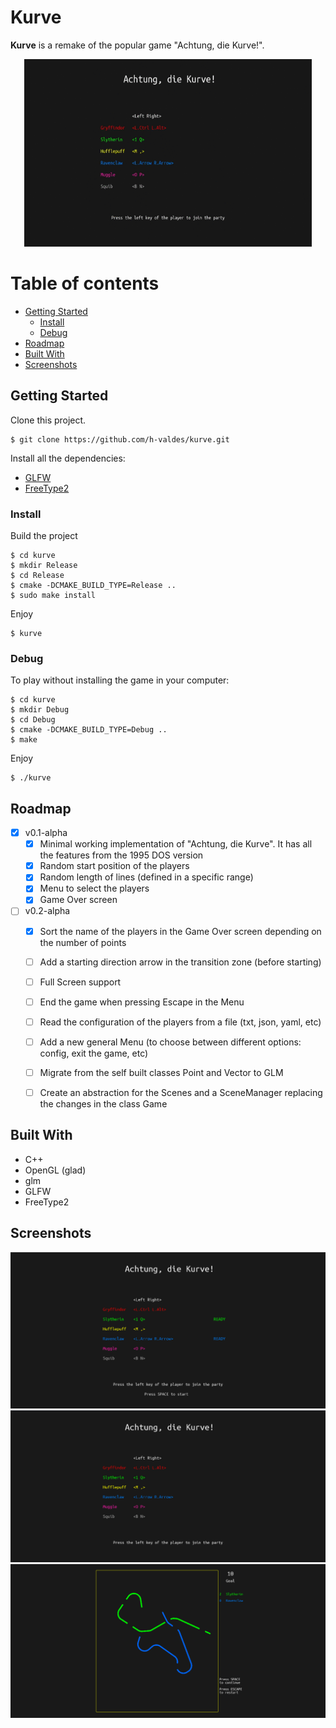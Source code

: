 # Kurve

**Kurve** is a remake of the popular game "Achtung, die Kurve!".

<p align="center">
  <img width="460" height="300" src="docs/img/demo.gif">
</p>

Table of contents
=================

<!--ts-->
   * [Getting Started](#getting-started)
      * [Install](#install)
      * [Debug](#debug)
   * [Roadmap](#roadmap)
   * [Built With](#built-with)
   * [Screenshots](#screenshots)
<!--te-->

## Getting Started

Clone this project.
```
$ git clone https://github.com/h-valdes/kurve.git
```

Install all the dependencies:
* [GLFW](https://www.glfw.org/)
* [FreeType2](https://www.freetype.org/)

### Install

Build the project
```
$ cd kurve
$ mkdir Release
$ cd Release
$ cmake -DCMAKE_BUILD_TYPE=Release ..
$ sudo make install
```

Enjoy
```
$ kurve
```

### Debug
To play without installing the game in your computer:
```
$ cd kurve
$ mkdir Debug
$ cd Debug
$ cmake -DCMAKE_BUILD_TYPE=Debug ..
$ make
```

Enjoy
```
$ ./kurve
```

## Roadmap
- [x] v0.1-alpha
   - [x] Minimal working implementation of "Achtung, die Kurve". It has all the
      features from the 1995 DOS version
   - [x] Random start position of the players
   - [x] Random length of lines (defined in a specific range)
   - [x] Menu to select the players
   - [x] Game Over screen
- [ ] v0.2-alpha
   - [x] Sort the name of the players in the Game Over screen depending on the
      number of points
   - [ ] Add a starting direction arrow in the transition zone (before starting)
   - [ ] Full Screen support
   - [ ] End the game when pressing Escape in the Menu
   - [ ] Read the configuration of the players from a file (txt, json, yaml, 
      etc)
   - [ ] Add a new general Menu (to choose between different options: config,
      exit the game, etc)
   - [ ] Migrate from the self built classes Point and Vector to GLM
   - [ ] Create an abstraction for the Scenes and a SceneManager replacing the
      changes in the class Game


## Built With

* C++
* OpenGL (glad)
* glm
* GLFW
* FreeType2

## Screenshots

![](docs/img/1.png)
![](docs/img/2.png)
![](docs/img/3.png)
